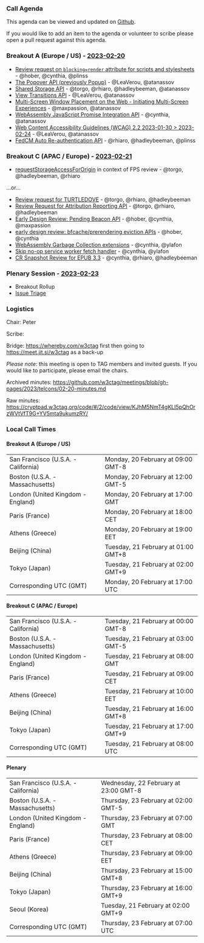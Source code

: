 ### Call Agenda

This agenda can be viewed and updated on [Github](https://github.com/w3ctag/meetings/blob/gh-pages/2023/telcons/02-20-agenda.md).

If you would like to add an item to the agenda or volunteer to scribe please open a pull request against this agenda.

### Breakout A (Europe / US) - [2023-02-20](https://www.timeanddate.com/worldclock/converter.html?iso=20230220T170000&p1=224&p2=43&p3=136&p4=195&p5=26&p6=33&p7=248&p8=235)

* [Review request on `blocking=render` attribute for scripts and stylesheets](https://github.com/w3ctag/design-reviews/issues/727) - @hober, @cynthia, @plinss
* [The Popover API (previously Popup)](https://github.com/w3ctag/design-reviews/issues/743) - @LeaVerou, @atanassov
* [Shared Storage API](https://github.com/w3ctag/design-reviews/issues/747) - @torgo, @rhiaro, @hadleybeeman, @atanassov
* [View Transitions API](https://github.com/w3ctag/design-reviews/issues/748) - @LeaVerou, @atanassov
* [Multi-Screen Window Placement on the Web - Initiating Multi-Screen Experiences](https://github.com/w3ctag/design-reviews/issues/767) - @maxpassion, @atanassov
* [WebAssembly JavaScript Promise Integration API](https://github.com/w3ctag/design-reviews/issues/809) - @cynthia, @atanassov
* [Web Content Accessibility Guidelines (WCAG) 2.2 2023-01-30 > 2023-02-24](https://github.com/w3ctag/design-reviews/issues/811) - @LeaVerou, @atanassov
* [FedCM Auto Re-authentication API](https://github.com/w3ctag/design-reviews/issues/813) - @rhiaro, @hadleybeeman, @plinss

### Breakout C (APAC / Europe) - [2023-02-21](https://www.timeanddate.com/worldclock/converter.html?iso=20230221T080000&p1=224&p2=43&p3=136&p4=195&p5=26&p6=33&p7=248&p8=235)

* [requestStorageAccessForOrigin](https://github.com/w3ctag/design-reviews/issues/808) in context of FPS review - @torgo, @hadleybeeman, @rhiaro

...or...

* [Review request for TURTLEDOVE](https://github.com/w3ctag/design-reviews/issues/723) - @torgo, @rhiaro, @hadleybeeman
* [Review Request for Attribution Reporting API](https://github.com/w3ctag/design-reviews/issues/724) - @torgo, @rhiaro, @hadleybeeman
* [Early Design Review: Pending Beacon API](https://github.com/w3ctag/design-reviews/issues/776) - @hober, @cynthia, @maxpassion
* [early design review: bfcache/prerendering eviction APIs](https://github.com/w3ctag/design-reviews/issues/786) - @hober, @cynthia
* [WebAssembly Garbage Collection extensions](https://github.com/w3ctag/design-reviews/issues/814) - @cynthia, @ylafon
* [Skip no-op service worker fetch handler](https://github.com/w3ctag/design-reviews/issues/815) - @cynthia, @ylafon
* [CR Snapshot Review for EPUB 3.3](https://github.com/w3ctag/design-reviews/issues/816) - @cynthia, @rhiaro, @hadleybeeman

### Plenary Session - [2023-02-23](https://www.timeanddate.com/worldclock/converter.html?iso=20230223T070000&p1=224&p2=43&p3=136&p4=195&p5=26&p6=33&p7=248&p8=235)

* Breakout Rollup
* [Issue Triage](https://github.com/w3ctag/design-reviews/issues?q=is%3Aissue+is%3Aopen+label%3A%22Progress%3A+untriaged%22)

### Logistics

Chair: Peter

Scribe:

Bridge: https://whereby.com/w3ctag first then going to https://meet.jit.si/w3ctag as a back-up

*Please note*: this meeting is open to TAG members and invited guests. If you would like to participate, please email the chairs.

Archived minutes: https://github.com/w3ctag/meetings/blob/gh-pages/2023/telcons/02-20-minutes.md

Raw minutes: https://cryptpad.w3ctag.org/code/#/2/code/view/KJhM5NmT4gKLI5pQhOrzWVtVfT9G+YV5mta9ukumzRY/


### Local Call Times

#### Breakout A (Europe / US)

<table>
<tr><td> San Francisco (U.S.A. - California) <td> Monday, 20 February at 09:00 GMT-8</td></tr>
<tr><td> Boston (U.S.A. - Massachusetts) <td> Monday, 20 February at 12:00 GMT-5</td></tr>
<tr><td> London (United Kingdom - England) <td> Monday, 20 February at 17:00 GMT</td></tr>
<tr><td> Paris (France) <td> Monday, 20 February at 18:00 CET</td></tr>
<tr><td> Athens (Greece) <td> Monday, 20 February at 19:00 EET</td></tr>
<tr><td> Beijing (China) <td> Tuesday, 21 February at 01:00 GMT+8</td></tr>
<tr><td> Tokyo (Japan) <td> Tuesday, 21 February at 02:00 GMT+9</td></tr>
<tr><td> Corresponding UTC (GMT) <td> Monday, 20 February at 17:00 UTC</td></tr>
</table>

#### Breakout C (APAC / Europe)

<table>
<tr><td> San Francisco (U.S.A. - California) <td> Tuesday, 21 February at 00:00 GMT-8</td></tr>
<tr><td> Boston (U.S.A. - Massachusetts) <td> Tuesday, 21 February at 03:00 GMT-5</td></tr>
<tr><td> London (United Kingdom - England) <td> Tuesday, 21 February at 08:00 GMT</td></tr>
<tr><td> Paris (France) <td> Tuesday, 21 February at 09:00 CET</td></tr>
<tr><td> Athens (Greece) <td> Tuesday, 21 February at 10:00 EET</td></tr>
<tr><td> Beijing (China) <td> Tuesday, 21 February at 16:00 GMT+8</td></tr>
<tr><td> Tokyo (Japan) <td> Tuesday, 21 February at 17:00 GMT+9</td></tr>
<tr><td> Corresponding UTC (GMT) <td> Tuesday, 21 February at 08:00 UTC</td></tr>
</table>

#### Plenary

<table>
<tr><td> San Francisco (U.S.A. - California) <td> Wednesday, 22 February at 23:00 GMT-8</td></tr>
<tr><td> Boston (U.S.A. - Massachusetts) <td> Thursday, 23 February at 02:00 GMT-5</td></tr>
<tr><td> London (United Kingdom - England) <td> Thursday, 23 February at 07:00 GMT</td></tr>
<tr><td> Paris (France) <td> Thursday, 23 February at 08:00 CET</td></tr>
<tr><td> Athens (Greece) <td> Thursday, 23 February at 09:00 EET</td></tr>
<tr><td> Beijing (China) <td> Thursday, 23 February at 15:00 GMT+8</td></tr>
<tr><td> Tokyo (Japan) <td> Thursday, 23 February at 16:00 GMT+9</td></tr>
<tr><td> Seoul (Korea) <td> Tuesday, 21 February at 02:00 GMT+9</td></tr>
<tr><td> Corresponding UTC (GMT) <td> Thursday, 23 February at 07:00 UTC</td></tr>
</table>
